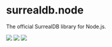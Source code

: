 # surrealdb.node

The official SurrealDB library for Node.js.

[![](https://img.shields.io/badge/status-beta-ff00bb.svg?style=flat-square)](https://github.com/surrealdb/surrealdb.node) [![](https://img.shields.io/badge/docs-view-44cc11.svg?style=flat-square)](https://surrealdb.com/docs/integration/libraries/nodejs) [![](https://img.shields.io/badge/license-Apache_License_2.0-00bfff.svg?style=flat-square)](https://github.com/surrealdb/surrealdb.node)
